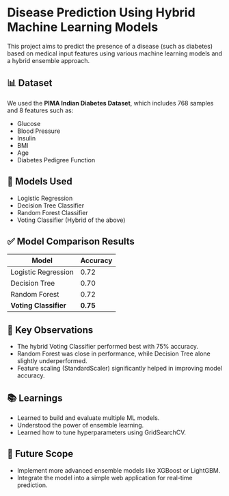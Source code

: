 # Disease Prediction Using Hybrid Machine Learning Models

This project aims to predict the presence of a disease (such as diabetes) based on medical input features using various machine learning models and a hybrid ensemble approach.

## 📊 Dataset
We used the **PIMA Indian Diabetes Dataset**, which includes 768 samples and 8 features such as:
- Glucose
- Blood Pressure
- Insulin
- BMI
- Age
- Diabetes Pedigree Function

## 🤖 Models Used
- Logistic Regression
- Decision Tree Classifier
- Random Forest Classifier
- Voting Classifier (Hybrid of the above)

## ✅ Model Comparison Results

| Model               | Accuracy |
|--------------------|----------|
| Logistic Regression| 0.72     |
| Decision Tree      | 0.70     |
| Random Forest      | 0.72     |
| **Voting Classifier** | **0.75** |

## 📌 Key Observations
- The hybrid Voting Classifier performed best with 75% accuracy.
- Random Forest was close in performance, while Decision Tree alone slightly underperformed.
- Feature scaling (StandardScaler) significantly helped in improving model accuracy.

## 📚 Learnings
- Learned to build and evaluate multiple ML models.
- Understood the power of ensemble learning.
- Learned how to tune hyperparameters using GridSearchCV.

## 🚀 Future Scope
- Implement more advanced ensemble models like XGBoost or LightGBM.
- Integrate the model into a simple web application for real-time prediction.

